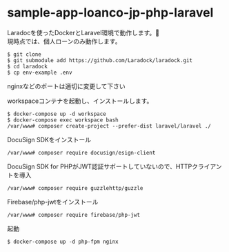 # sample-app-loanco-jp-php-laravel

Laradocを使ったDockerとLaravel環境で動作します。  
現時点では、個人ローンのみ動作します。

```
$ git clone 
$ git submodule add https://github.com/Laradock/laradock.git
$ cd laradock
$ cp env-example .env
```

nginxなどのポートは適切に変更して下さい

workspaceコンテナを起動し、インストールします。
```
$ docker-compose up -d workspace 
$ docker-compose exec workspace bash 
/var/www# composer create-project --prefer-dist laravel/laravel ./ 
```

DocuSign SDKをインストール
```
/var/www# composer require docusign/esign-client  
```

DocuSign SDK for PHPがJWT認証サポートしていないので、HTTPクライアントを導入
```
/var/www# composer require guzzlehttp/guzzle  
``` 

Firebase/php-jwtをインストール
```
/var/www# composer require firebase/php-jwt  
```

起動
```
$ docker-compose up -d php-fpm nginx
```

